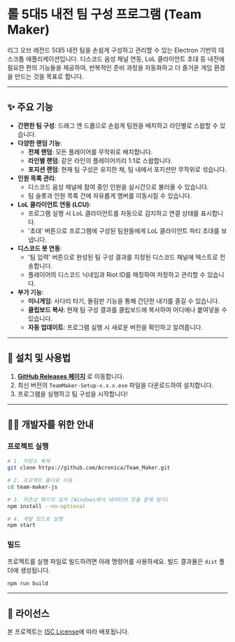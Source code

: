# 롤 5대5 내전 팀 구성 프로그램 (Team Maker)

<p align="center">

리그 오브 레전드 5대5 내전 팀을 손쉽게 구성하고 관리할 수 있는 Electron 기반의 데스크톱 애플리케이션입니다. 디스코드 음성 채널 연동, LoL 클라이언트 초대 등 내전에 필요한 편의 기능들을 제공하여, 반복적인 준비 과정을 자동화하고 더 즐거운 게임 환경을 만드는 것을 목표로 합니다.

---

## ✨ 주요 기능

-   **간편한 팀 구성**: 드래그 앤 드롭으로 손쉽게 팀원을 배치하고 라인별로 스왑할 수 있습니다.
-   **다양한 랜덤 기능**:
    -   **전체 랜덤**: 모든 플레이어를 무작위로 배치합니다.
    -   **라인별 랜덤**: 같은 라인의 플레이어끼리 1:1로 스왑합니다.
    -   **포지션 랜덤**: 현재 팀 구성은 유지한 채, 팀 내에서 포지션만 무작위로 섞습니다.
-   **인원 목록 관리**:
    -   디스코드 음성 채널에 참여 중인 인원을 실시간으로 불러올 수 있습니다.
    -   팀 슬롯과 인원 목록 간에 자유롭게 멤버를 이동시킬 수 있습니다.
-   **LoL 클라이언트 연동 (LCU)**:
    -   프로그램 실행 시 LoL 클라이언트를 자동으로 감지하고 연결 상태를 표시합니다.
    -   '초대' 버튼으로 프로그램에 구성된 팀원들에게 LoL 클라이언트 파티 초대를 보냅니다.
-   **디스코드 봇 연동**:
    -   '팀 입력' 버튼으로 완성된 팀 구성 결과를 지정된 디스코드 채널에 텍스트로 전송합니다.
    -   플레이어의 디스코드 닉네임과 Riot ID를 매칭하여 저장하고 관리할 수 있습니다.
-   **부가 기능**:
    -   **미니게임**: 사다리 타기, 돌림판 기능을 통해 간단한 내기를 즐길 수 있습니다.
    -   **클립보드 복사**: 현재 팀 구성 결과를 클립보드에 복사하여 어디에나 붙여넣을 수 있습니다.
    -   **자동 업데이트**: 프로그램 실행 시 새로운 버전을 확인하고 알려줍니다.

---

## 🚀 설치 및 사용법

1.  **[GitHub Releases 페이지](https://github.com/Acronica/Team_Maker/releases)** 로 이동합니다.
2.  최신 버전의 `TeamMaker-Setup-x.x.x.exe` 파일을 다운로드하여 설치합니다.
3.  프로그램을 실행하고 팀 구성을 시작합니다!

---

## 👨‍💻 개발자를 위한 안내

### 프로젝트 실행

```bash
# 1. 저장소 복제
git clone https://github.com/Acronica/Team_Maker.git

# 2. 프로젝트 폴더로 이동
cd team-maker-js

# 3. 의존성 패키지 설치 (Windows에서 네이티브 모듈 문제 방지)
npm install --no-optional

# 4. 개발 모드로 실행
npm start
```


### 빌드

프로젝트를 실행 파일로 빌드하려면 아래 명령어를 사용하세요. 빌드 결과물은 `dist` 폴더에 생성됩니다.

```bash
npm run build
```

---

## 📄 라이선스

본 프로젝트는 [ISC License](https://opensource.org/licenses/ISC)에 따라 배포됩니다.

